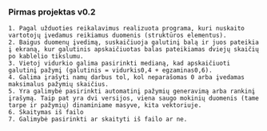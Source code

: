 ### Pirmas projektas v0.2

    1. Pagal užduoties reikalavimus realizuota programa, kuri nuskaito vartotojų įvedamus reikiamus duomenis (struktūros elementus).
    2. Baigus duomenų įvedimą, suskaičiuoja galutinį balą ir juos pateikia į ekraną, kur galutinis apskaičiuotas balas pateikiamas dviejų skaičių po kablelio tikslumu.
    3. Vietoj vidurkio galima pasirinkti medianą, kad apskaičiuoti galutinį pažymį (galutinis = vidurkis0,4 + egzaminas0,6).
    4. Galima įrašyti namų darbus tol, kol neparašomas 0 arba įvedamas maksimalus pažymių skaičius.
    5. Yra galimybė pasirinkti automatinį pažymių generavimą arba rankinį įrašymą. Taip pat yra dvi versijos, viena saugo mokinių duomenis (tame tarpe ir pažymių) dinaminiame masyve, kita vektoriuje.
    6. Skaitymas iš failo
    7. Galimybė pasirinkti ar skaityti iš failo ar ne.

